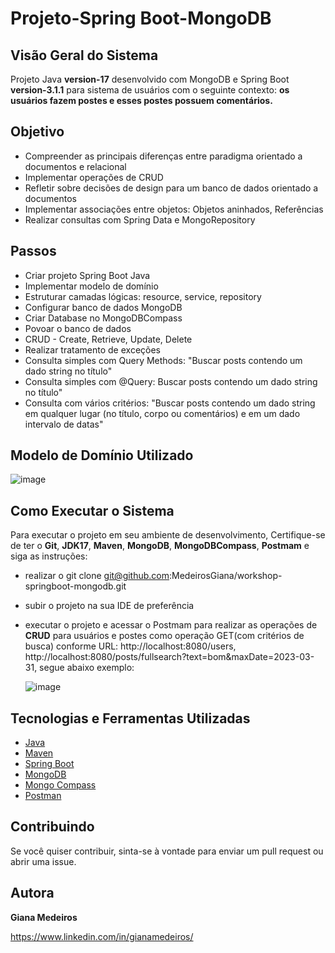 # Projeto-Spring Boot-MongoDB

## Visão Geral do Sistema
Projeto Java **version-17** desenvolvido com MongoDB e Spring Boot **version-3.1.1** para sistema de usuários com o seguinte contexto: **os usuários fazem postes e esses postes possuem comentários.**

## Objetivo
- Compreender as principais diferenças entre paradigma orientado a documentos e relacional
- Implementar operações de CRUD
- Refletir sobre decisões de design para um banco de dados orientado a documentos
- Implementar associações entre objetos: Objetos aninhados, Referências
- Realizar consultas com Spring Data e MongoRepository


## Passos 

- Criar projeto Spring Boot Java 
- Implementar modelo de domínio 
- Estruturar camadas lógicas: resource, service, repository 
- Configurar banco de dados MongoDB
- Criar Database no MongoDBCompass
- Povoar o banco de dados 
- CRUD - Create, Retrieve, Update, Delete 
- Realizar tratamento de exceções
- Consulta simples com Query Methods: "Buscar posts contendo um dado string no título"
- Consulta simples com @Query: Buscar posts contendo um dado string no título"
- Consulta com vários critérios: "Buscar posts contendo um dado string em qualquer lugar (no título, corpo ou comentários) e em um dado 
intervalo de datas"


## Modelo de Domínio Utilizado
![image](https://github.com/MedeirosGiana/workshop-springboot-mongodb/assets/100285143/f56742cb-611d-4af5-9927-2daf3b5c7dc1)


## Como Executar o Sistema

Para executar o projeto em seu ambiente de desenvolvimento, Certifique-se de ter o **Git**, **JDK17**, **Maven**, **MongoDB**, **MongoDBCompass**, **Postmam** e siga as instruções:

- realizar o git clone git@github.com:MedeirosGiana/workshop-springboot-mongodb.git
- subir o projeto na sua IDE de preferência
- executar o projeto e acessar o Postmam para realizar as operações de **CRUD** para usuários e postes como operação GET(com critérios de busca) conforme URL: http://localhost:8080/users, http://localhost:8080/posts/fullsearch?text=bom&maxDate=2023-03-31, segue abaixo exemplo:

  ![image](https://github.com/MedeirosGiana/workshop-springboot-mongodb/assets/100285143/c2ce5061-ca88-4331-b051-3ad63ca5c441)

## Tecnologias e Ferramentas Utilizadas

   - [Java](https://docs.oracle.com/en/java/javase/17/)
   - [Maven](https://maven.apache.org/guides/)
   - [Spring Boot](https://docs.spring.io/spring-boot/docs/current/reference/htmlsingle/)
   - [MongoDB](https://www.mongodb.com/)
   - [Mongo Compass](https://www.mongodb.com/products/compass)
   - [Postman](https://www.postman.com/api-documentation-tool/)

## Contribuindo

Se você quiser contribuir, sinta-se à vontade para enviar um pull request ou abrir uma issue.

## Autora
**Giana Medeiros**

https://www.linkedin.com/in/gianamedeiros/


